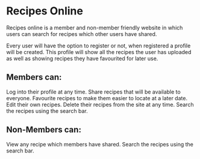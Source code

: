 # Recipes Online

Recipes online is a member and non-member friendly website in which users can search for recipes 
which other users have shared. 

Every user will have the option to register or not, when registered a profile will be created. 
This profile will show all the recipes the user has uploaded as well as showing recipes they have 
favourited for later use.

## **Members can:**
Log into their profile at any time. 
Share recipes that will be available to everyone. 
Favourite recipes to make them easier to locate at a later date. 
Edit their own recipes.
Delete their recipes from the site at any time.
Search the recipes using the search bar. 

## **Non-Members can:**
View any recipe which members have shared.
Search the recipes using the search bar. 


